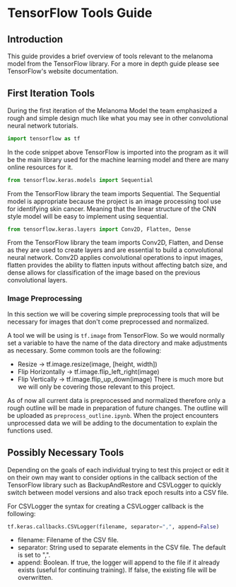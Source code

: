 # TensorFlow Tools Guide

## Introduction
This guide provides a brief overview of tools relevant to the melanoma model from the TensorFlow library. For a more in depth guide please see TensorFlow's website documentation.

## First Iteration Tools 
During the first iteration of the Melanoma Model the team emphasized a rough and simple design much like what you may see in other convolutional neural network tutorials. 

```Python
import tensorflow as tf 
```
In the code snippet above TensorFlow is imported into the program as it will be the main library used for the machine learning model and there are many online resources for it. 

```Python
from tensorflow.keras.models import Sequential
```
From the TensorFlow library the team imports Sequential. The Sequential model is appropriate because the project is an image processing tool use for identifying skin cancer. Meaning that the linear structure of the CNN style model will be easy to implement using sequential.

```Python
from tensorflow.keras.layers import Conv2D, Flatten, Dense
```
From the TensorFlow library the team imports Conv2D, Flatten, and Dense as they are used to create layers and are essential to build a convolutional neural network. Conv2D applies convolutional operations to input images, flatten provides the ability to flatten inputs without affecting batch size, and dense allows for classification of the image based on the previous convolutional layers.

### Image Preprocessing
In this section we will be covering simple preprocessing tools that will be necessary for images that don't come preprocessed and normalized. 

A tool we will be using is `tf.image` from TensorFlow. So we would normally set a variable to have the name of the data directory and make adjustments as necessary. Some common tools are the following:
* Resize -> tf.image.resize(image, [height, width])
* Flip Horizontally -> tf.image.flip_left_right(image)
* Flip Vertically -> tf.image.flip_up_down(image)
There is much more but we will only be covering those relevant to this project. 

As of now all current data is preprocessed and normalized therefore only a rough outline will be made in preparation of future changes. The outline will be uploaded as `preprocess_outline.ipynb`. When the project encounters unprocessed data we will be adding to the documentation to explain the functions used.

## Possibly Necessary Tools 
Depending on the goals of each individual trying to test this project or edit it on their own may want to consider options in the callback section of the TensorFlow library such as BackupAndRestore and CSVLogger to quickly switch between model versions and also track epoch results into a CSV file. 

For CSVLogger the syntax for creating a CSVLogger callback is the following:
```Python
tf.keras.callbacks.CSVLogger(filename, separator=",", append=False)
```
- filename: Filename of the CSV file.
- separator: String used to separate elements in the CSV file. The default is set to ",".
- append: Boolean. If true, the logger will append to the file if it already exists (useful for continuing training). If false, the existing file will be overwritten.

